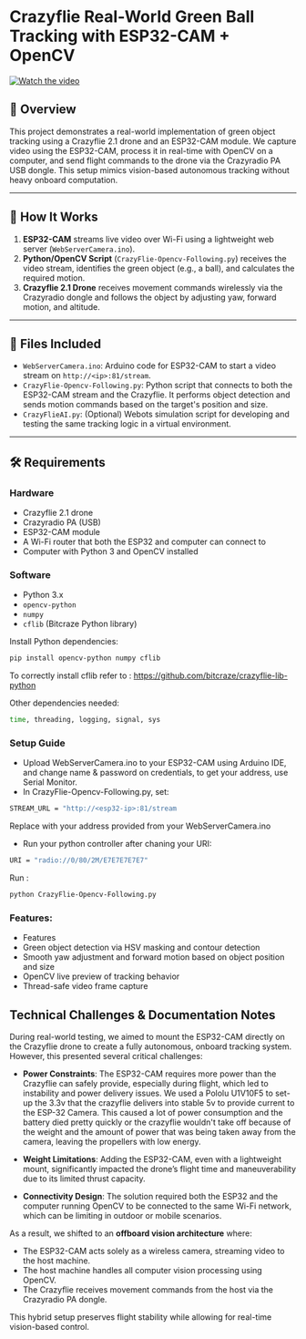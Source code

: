 # Crazyflie Real-World Green Ball Tracking with ESP32-CAM + OpenCV

[![Watch the video](https://img.youtube.com/vi/CYB0OmMhdNI/maxresdefault.jpg)](https://youtu.be/CYB0OmMhdNI)


## 📌 Overview

This project demonstrates a real-world implementation of green object tracking using a Crazyflie 2.1 drone and an ESP32-CAM module. We capture video using the ESP32-CAM, process it in real-time with OpenCV on a computer, and send flight commands to the drone via the Crazyradio PA USB dongle. This setup mimics vision-based autonomous tracking without heavy onboard computation.

---

## 🧠 How It Works

1. **ESP32-CAM** streams live video over Wi-Fi using a lightweight web server (`WebServerCamera.ino`).
2. **Python/OpenCV Script** (`CrazyFlie-Opencv-Following.py`) receives the video stream, identifies the green object (e.g., a ball), and calculates the required motion.
3. **Crazyflie 2.1 Drone** receives movement commands wirelessly via the Crazyradio dongle and follows the object by adjusting yaw, forward motion, and altitude.

---

## 📁 Files Included

- `WebServerCamera.ino`: Arduino code for ESP32-CAM to start a video stream on `http://<ip>:81/stream`.
- `CrazyFlie-Opencv-Following.py`: Python script that connects to both the ESP32-CAM stream and the Crazyflie. It performs object detection and sends motion commands based on the target's position and size.
- `CrazyFlieAI.py`: (Optional) Webots simulation script for developing and testing the same tracking logic in a virtual environment.

---

## 🛠️ Requirements

### Hardware
- Crazyflie 2.1 drone
- Crazyradio PA (USB)
- ESP32-CAM module
- A Wi-Fi router that both the ESP32 and computer can connect to
- Computer with Python 3 and OpenCV installed

### Software
- Python 3.x
- `opencv-python`
- `numpy`
- `cflib` (Bitcraze Python library)

Install Python dependencies:

```bash
pip install opencv-python numpy cflib
```
To correctly install cflib refer to : https://github.com/bitcraze/crazyflie-lib-python

Other dependencies needed:
```bash
time, threading, logging, signal, sys
```
### Setup Guide
- Upload WebServerCamera.ino to your ESP32-CAM using Arduino IDE, and change name & password on credentials, to get your address, use Serial Monitor.
- In CrazyFlie-Opencv-Following.py, set:
```bash
STREAM_URL = "http://<esp32-ip>:81/stream
```
Replace <esp32-ip> with your address provided from your WebServerCamera.ino
- Run your python controller after chaning your URI:
```bash
URI = "radio://0/80/2M/E7E7E7E7E7"
```
Run :
```bash
python CrazyFlie-Opencv-Following.py
```
### Features:
- Features
- Green object detection via HSV masking and contour detection
- Smooth yaw adjustment and forward motion based on object position and size
- OpenCV live preview of tracking behavior
- Thread-safe video frame capture

## Technical Challenges & Documentation Notes

During real-world testing, we aimed to mount the ESP32-CAM directly on the Crazyflie drone to create a fully autonomous, onboard tracking system. However, this presented several critical challenges:

- **Power Constraints**: The ESP32-CAM requires more power than the Crazyflie can safely provide, especially during flight, which led to instability and power delivery issues. We used a Pololu U1V10F5 to set-up the 3.3v that the crazyflie delivers into stable 5v to provide current to the ESP-32 Camera. This caused a lot of power consumption and the battery died pretty quickly or the crazyflie wouldn't take off because of the weight and the amount of power that was being taken away from the camera, leaving the propellers with low energy.
  
- **Weight Limitations**: Adding the ESP32-CAM, even with a lightweight mount, significantly impacted the drone’s flight time and maneuverability due to its limited thrust capacity.

- **Connectivity Design**: The solution required both the ESP32 and the computer running OpenCV to be connected to the same Wi-Fi network, which can be limiting in outdoor or mobile scenarios.

As a result, we shifted to an **offboard vision architecture** where:
- The ESP32-CAM acts solely as a wireless camera, streaming video to the host machine.
- The host machine handles all computer vision processing using OpenCV.
- The Crazyflie receives movement commands from the host via the Crazyradio PA dongle.

This hybrid setup preserves flight stability while allowing for real-time vision-based control.
